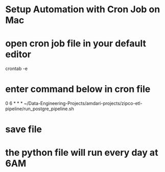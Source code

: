 # Setup Automation with Cron Job on Mac

# open cron job file in your default editor
crontab -e 

# enter command below in cron file
0 6 * * * ~/Data-Engineering-Projects/amdari-projects/zipco-etl-pipeline/run_postgre_pipeline.sh

# save file 
# the python file will run every day at 6AM